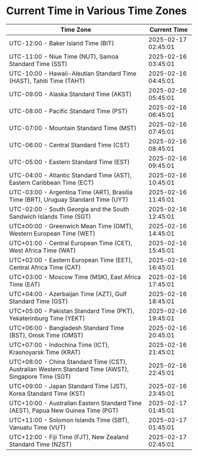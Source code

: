# Current Time in Various Time Zones

| Time Zone | Current Time |
|-----------|--------------|
| UTC-12:00 - Baker Island Time (BIT) | 2025-02-17 02:45:01 |
| UTC-11:00 - Niue Time (NUT), Samoa Standard Time (SST) | 2025-02-16 03:45:01 |
| UTC-10:00 - Hawaii-Aleutian Standard Time (HAST), Tahiti Time (TAHT) | 2025-02-16 04:45:01 |
| UTC-09:00 - Alaska Standard Time (AKST) | 2025-02-16 05:45:01 |
| UTC-08:00 - Pacific Standard Time (PST) | 2025-02-16 06:45:01 |
| UTC-07:00 - Mountain Standard Time (MST) | 2025-02-16 07:45:01 |
| UTC-06:00 - Central Standard Time (CST) | 2025-02-16 08:45:01 |
| UTC-05:00 - Eastern Standard Time (EST) | 2025-02-16 09:45:01 |
| UTC-04:00 - Atlantic Standard Time (AST), Eastern Caribbean Time (ECT) | 2025-02-16 10:45:01 |
| UTC-03:00 - Argentina Time (ART), Brasília Time (BRT), Uruguay Standard Time (UYT) | 2025-02-16 11:45:01 |
| UTC-02:00 - South Georgia and the South Sandwich Islands Time (SGT) | 2025-02-16 12:45:01 |
| UTC±00:00 - Greenwich Mean Time (GMT), Western European Time (WET) | 2025-02-16 14:45:01 |
| UTC+01:00 - Central European Time (CET), West Africa Time (WAT) | 2025-02-16 15:45:01 |
| UTC+02:00 - Eastern European Time (EET), Central Africa Time (CAT) | 2025-02-16 16:45:01 |
| UTC+03:00 - Moscow Time (MSK), East Africa Time (EAT) | 2025-02-16 17:45:01 |
| UTC+04:00 - Azerbaijan Time (AZT), Gulf Standard Time (GST) | 2025-02-16 18:45:01 |
| UTC+05:00 - Pakistan Standard Time (PKT), Yekaterinburg Time (YEKT) | 2025-02-16 19:45:01 |
| UTC+06:00 - Bangladesh Standard Time (BST), Omsk Time (OMST) | 2025-02-16 20:45:01 |
| UTC+07:00 - Indochina Time (ICT), Krasnoyarsk Time (KRAT) | 2025-02-16 21:45:01 |
| UTC+08:00 - China Standard Time (CST), Australian Western Standard Time (AWST), Singapore Time (SGT) | 2025-02-16 22:45:01 |
| UTC+09:00 - Japan Standard Time (JST), Korea Standard Time (KST) | 2025-02-16 23:45:01 |
| UTC+10:00 - Australian Eastern Standard Time (AEST), Papua New Guinea Time (PGT) | 2025-02-17 01:45:01 |
| UTC+11:00 - Solomon Islands Time (SBT), Vanuatu Time (VUT) | 2025-02-17 01:45:01 |
| UTC+12:00 - Fiji Time (FJT), New Zealand Standard Time (NZST) | 2025-02-17 02:45:01 |

